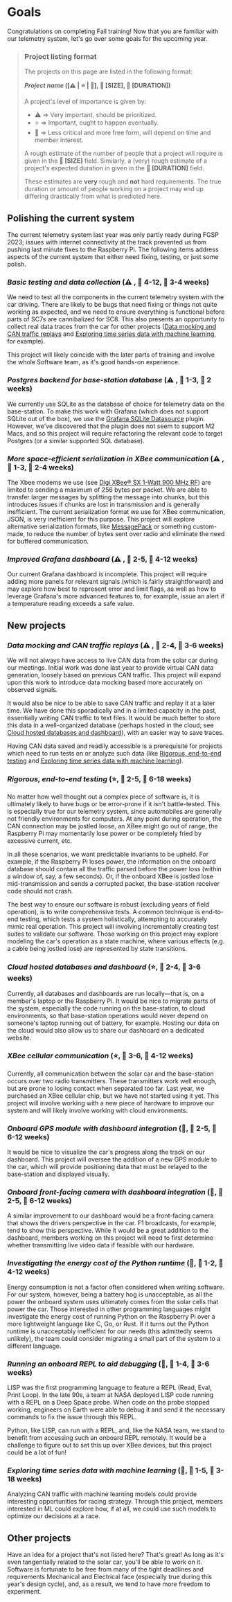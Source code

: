 # Goals

Congratulations on completing Fall training! Now that you are familiar
with our telemetry system, let's go over some goals for the upcoming year.

> ### Project listing format
>
> The projects on this page are listed in the following format:
>
> __*Project name* ([⚠️  | ⭐️ | 🌱], 👥 [SIZE], 📅 [DURATION])__
> 
> A project's level of importance is given by:
> * ⚠️  ⇒  Very important, should be prioritized.
> * ⭐️ ⇒  Important, ought to  happen eventually.
> * 🌱 ⇒  Less critical and more free form, will depend on time and member interest.
>
> A rough estimate of the number of people that a project will require is given
> in the __👥 [SIZE]__ field. Similarly, a (very) rough estimate of a project's
> expected duration in given in the __📅 [DURATION]__ field.
>
> These estimates are __very__ rough and __not__ hard requirements. The true duration or
> amount of people working on a project may end up differing drastically from what
> is predicted here.

## Polishing the current system

The current telemetry system last year was only partly ready during
FGSP 2023; issues with internet connectivity at the track prevented
us from pushing last minute fixes to the Raspberry Pi. The following
items address aspects of the current system that either need fixing,
testing, or just some polish.

### *Basic testing and data collection* (⚠️ , 👥 4-12, 📅 3-4 weeks)
We need to test all the components in the current telemetry system with the
car driving. There are likely to be bugs that need fixing or things not quite
working as expected, and we need to ensure everything is functional before
parts of SC7s are cannibalized for SC8. This also presents an opportunity
to collect real data traces from the car for other projects
([Data mocking and CAN traffic replays](#data-mocking-and-can-traffic-replays----2-4--3-6-weeks) and
[Exploring time series data with machine learning](#exploring-time-series-data-with-machine-learning---1-5--3-18-weeks),
for example).

This project will likely coincide with the later parts of training and involve
the whole Software team, as it's good hands-on experience.

### *Postgres backend for base-station database* (⚠️ , 👥 1-3, 📅 2 weeks)
We currently use SQLite as the database of choice for telemetry data on the base-station.
To make this work with Grafana (which does not support SQLite out of the box), we use
the [Grafana SQLite Datasource](https://grafana.com/grafana/plugins/frser-sqlite-datasource/)
plugin. However, we've discovered that the plugin does not seem to support M2 Macs, and
so this project will require refactoring the relevant code to target Postgres
(or a similar supported SQL database).

### *More space-efficient serialization in XBee communication* (⚠️ , 👥 1-3, 📅 2-4 weeks)
The Xbee modems we use (see [Digi XBee® SX 1-Watt 900 MHz RF](../hardware/xbee.md)) are
limited to sending a maximum of 256 bytes per packet. We are able to transfer larger
messages by splitting the message into chunks, but this introduces issues if chunks
are lost in transmission and is generally inefficient. The current serialization format
we use for XBee communication, JSON, is very inefficient for this purpose. This project
will explore alternative serialization formats, like
[MessagePack](https://msgpack.org/index.html) or something custom-made, to reduce the number
of bytes sent over radio and eliminate the need for buffered communication.

### *Improved Grafana dashboard* (⚠️ , 👥 2-5, 📅 4-12 weeks)
Our current Grafana dashboard is incomplete. This project will require adding
more panels for relevant signals (which is fairly straightforward) and may
explore how best to represent error and limit flags, as well as how to leverage
Grafana's more advanced features to, for example, issue an alert if a temperature
reading exceeds a safe value.

## New projects

### *Data mocking and CAN traffic replays* (⚠️ , 👥 2-4, 📅 3-6 weeks)
We will not always have access to live CAN data from the solar car during our
meetings. Initial work was done last year to provide virtual CAN data generation,
loosely based on previous CAN traffic. This project will expand upon this work
to introduce data mocking based more accurately on observed signals.

It would also be nice to be able to save CAN traffic and replay it at a
later time. We have done this sporadically and in a limited capacity in the past,
essentially writing CAN traffic to text files. It would be much better to store
this data in a well-organized database (perhaps hosted in the cloud; see
[Cloud hosted databases and dashboard](#cloud-hosted-databases-and-dashboard---2-4--3-6-weeks)),
with an easier way to save traces.

Having CAN data saved and readily accessible is a prerequisite for projects which
need to run tests on or analyze such data (like
[Rigorous, end-to-end testing](#rigorous-end-to-end-testing---2-5--6-18-weeks)
and
[Exploring time series data with machine learning](#exploring-time-series-data-with-machine-learning---1-5--3-18-weeks)).

### *Rigorous, end-to-end testing* (⭐️, 👥 2-5, 📅 6-18 weeks)
No matter how well thought out a complex piece of software is, it is ultimately likely
to have bugs or be error-prone if it isn't battle-tested. This is especially true for
our telemetry system, since automobiles are generally not friendly environments for
computers. At any point during operation, the CAN connection may be jostled loose,
an XBee might go out of range, the Raspberry Pi may momentarily lose power or be
completely fried by excessive current, etc.

In all these scenarios, we want predictable invariants to be upheld. For
example, if the Raspberry Pi loses power, the information on the onboard
database should contain all the traffic parsed before the power loss (within a
window of, say, a few seconds). Or, if the onboard XBee is jostled lose mid-transmission
and sends a corrupted packet, the base-station receiver code should not crash.

The best way to ensure our software is robust (excluding years of field operation),
is to write comprehensive tests. A common technique is end-to-end testing, which
tests a system holistically, attempting to accurately mimic real operation. This
project will involving incrementally creating test suites to validate our software.
Those working on this project may explore modeling the car's operation as a state
machine, where various effects (e.g. a cable being jostled lose) are represented
by state transitions.

### *Cloud hosted databases and dashboard* (⭐️, 👥 2-4, 📅 3-6 weeks)
Currently, all databases and dashboards are run locally—that is, on a member's
laptop or the Raspberry Pi. It would be nice to migrate parts of the system,
especially the code running on the base-station, to cloud environments, so
that base-station operations would never depend on someone's laptop running out
of battery, for example. Hosting our data on the cloud would also allow us to
share our dashboard on a dedicated website.

### *XBee cellular communication* (⭐️, 👥 3-6, 📅 4-12 weeks)
Currently, all communication between the solar car and the base-station occurs
over two radio transmitters. These transmitters work well enough, but are
prone to losing contact when separated too far. Last year, we purchased an
XBee cellular chip, but we have not started using it yet. This project will
involve working with a new piece of hardware to improve our system and will
likely involve working with cloud environments.

### *Onboard GPS module with dashboard integration* (🌱, 👥 2-5, 📅 6-12 weeks)
It would be nice to visualize the car's progress along the track on our dashboard.
This project will oversee the addition of a new GPS module to the car, which will
provide positioning data that must be relayed to the base-station and displayed
visually.

### *Onboard front-facing camera with dashboard integration* (🌱, 👥 2-5, 📅 6-12 weeks)
A similar improvement to our dashboard would be a front-facing camera that shows
the drivers perspective in the car. F1 broadcasts, for example, tend to show this
perspective. While it would be a great addition to the dashboard, members working
on this project will need to first determine whether transmitting live video data
if feasible with our hardware.

### *Investigating the energy cost of the Python runtime* (🌱, 👥 1-2, 📅 4-12 weeks)
Energy consumption is not a factor often considered when writing software. For our system,
however, being a battery hog is unacceptable, as all the power the onboard system uses
ultimately comes from the solar cells that power the car. Those interested in other
programming languages might investigate the energy cost of running Python on the
Raspberry Pi over a more lightweight language like C, Go, or Rust. If it turns out
the Python runtime is unacceptably inefficient for our needs (this admittedly seems
unlikely), the team could consider migrating a small part of the system to a different
language.

### *Running an onboard REPL to aid debugging* (🌱, 👥 1-4, 📅 3-6 weeks)
LISP was the first programming language to feature a REPL (Read, Eval, Print Loop).
In the late 90s, a team at NASA deployed LISP code running with a REPL on a Deep
Space probe. When code on the probe stopped working, engineers on Earth were able
to debug it and send it the necessary commands to fix the issue through this REPL.

Python, like LISP, can run with a REPL, and, like the NASA team, we stand to
benefit from accessing such an onboard REPL remotely. It would be a challenge
to figure out to set this up over XBee devices, but this project could be a
lot of fun!

### *Exploring time series data with machine learning* (🌱, 👥 1-5, 📅 3-18 weeks)
Analyzing CAN traffic with machine learning models could provide interesting
opportunities for racing strategy. Through this project, members interested in ML
could explore how, if at all, we could use such models to optimize our decisions
at a race.

## Other projects

Have an idea for a project that's not listed here? That's great! As long as it's
even tangentially related to the solar car, you'll be able to work on it. Software
is fortunate to be free from many of the tight deadlines and requirements Mechanical
and Electrical face (especially true during this year's design cycle), and, as a
result, we tend to have more freedom to experiment.
